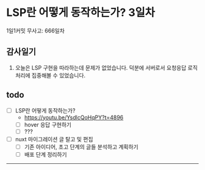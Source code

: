 # LSP란 어떻게 동작하는가? 3일차

1일1커밋 무사고: 666일차

## 감사일기

1. 오늘은 LSP 구현을 따라하는데 문제가 없었습니다. 덕분에 서버로서 요청응답 로직처리에 집중해볼 수 있었습니다.

## todo

- [ ] LSP란 어떻게 동작하는가?
  - https://youtu.be/YsdlcQoHqPY?t=4896
  - [ ] hover 응답 구현하기
  - [ ] ???
- [ ] nuxt 마이그레이션 글 탈고 및 편집
  - [ ] 기존 아이디어, 초고 단계의 글들 분석하고 계획하기
  - [ ] 배포 단계 정리하기

---

